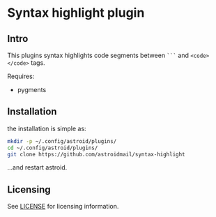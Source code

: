 Syntax highlight plugin
====================

Intro
-----

This plugins syntax highlights code segments between `` ``` `` and `<code></code>` tags.

Requires:

  * pygments

Installation
------------

the installation is simple as:

```sh
mkdir -p ~/.config/astroid/plugins/
cd ~/.config/astroid/plugins/
git clone https://github.com/astroidmail/syntax-highlight
```
...and restart astroid.

Licensing
---------

See [LICENSE](./LICENSE) for licensing information.
